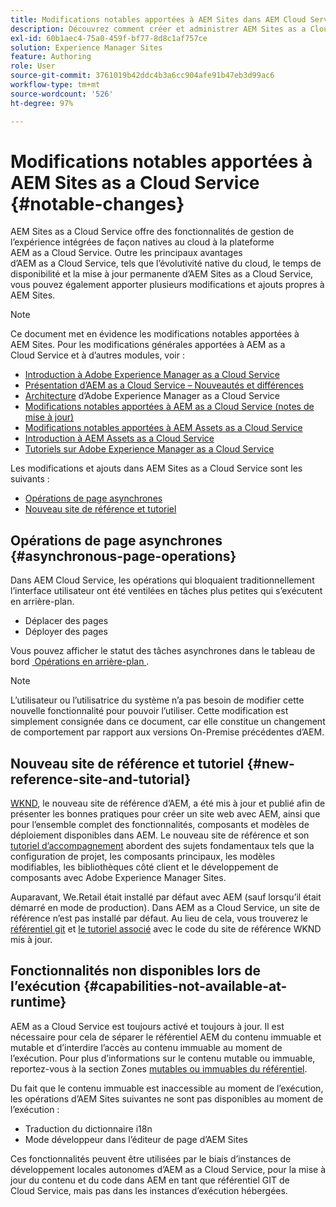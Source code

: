 ```yaml
---
title: Modifications notables apportées à AEM Sites dans AEM Cloud Service
description: Découvrez comment créer et administrer AEM Sites as a Cloud Service et découvrez les modifications essentielles apportées à AEM Sites dans AEM Cloud Service.
exl-id: 60b1aec4-75a0-459f-bf77-8d8c1af757ce
solution: Experience Manager Sites
feature: Authoring
role: User
source-git-commit: 3761019b42ddc4b3a6cc904afe91b47eb3d99ac6
workflow-type: tm+mt
source-wordcount: '526'
ht-degree: 97%

---
```



# Modifications notables apportées à AEM Sites as a Cloud Service {#notable-changes}

AEM Sites as a Cloud Service offre des fonctionnalités de gestion de l’expérience intégrées de façon natives au cloud à la plateforme AEM as a Cloud Service. Outre les principaux avantages d’AEM as a Cloud Service, tels que l’évolutivité native du cloud, le temps de disponibilité et la mise à jour permanente d’AEM Sites as a Cloud Service, vous pouvez également apporter plusieurs modifications et ajouts propres à AEM Sites.

>[!NOTE]
>Ce document met en évidence les modifications notables apportées à AEM Sites. Pour les modifications générales apportées à AEM as a Cloud Service et à d’autres modules, voir :
>
>* [Introduction à Adobe Experience Manager as a Cloud Service](/help/overview/introduction.md)
>* [Présentation d’AEM as a Cloud Service – Nouveautés et différences](/help/overview/what-is-new-and-different.md)
>* [Architecture](/help/overview/architecture.md) d’Adobe Experience Manager as a Cloud Service
>* [Modifications notables apportées à AEM as a Cloud Service (notes de mise à jour)](/help/release-notes/aem-cloud-changes.md)
>* [Modifications notables apportées à AEM Assets as a Cloud Service](/help/assets/assets-cloud-changes.md)
>* [Introduction à AEM Assets as a Cloud Service](/help/assets/overview.md)
>* [Tutoriels sur Adobe Experience Manager as a Cloud Service](https://experienceleague.adobe.com/docs/experience-manager-learn/cloud-service/overview.html?lang=fr)

Les modifications et ajouts dans AEM Sites as a Cloud Service sont les suivants :

* [Opérations de page asynchrones](#asynchronous-page-operations)
* [Nouveau site de référence et tutoriel](#new-reference-site-and-tutorial)

## Opérations de page asynchrones {#asynchronous-page-operations}

Dans AEM Cloud Service, les opérations qui bloquaient traditionnellement l’interface utilisateur ont été ventilées en tâches plus petites qui s’exécutent en arrière-plan.

* Déplacer des pages
* Déployer des pages

<!--
The initiator of such actions can check their status in a new UI at `/mnt/overlay/dam/gui/content/asyncjobs.html`.
-->

Vous pouvez afficher le statut des tâches asynchrones dans le tableau de bord [&#x200B; Opérations en arrière-plan &#x200B;](/help/operations/asynchronous-jobs.md).

>[!NOTE]
>
>L’utilisateur ou l’utilisatrice du système n’a pas besoin de modifier cette nouvelle fonctionnalité pour pouvoir l’utiliser. Cette modification est simplement consignée dans ce document, car elle constitue un changement de comportement par rapport aux versions On-Premise précédentes d’AEM.

## Nouveau site de référence et tutoriel {#new-reference-site-and-tutorial}

[WKND](https://wknd.site/), le nouveau site de référence d’AEM, a été mis à jour et publié afin de présenter les bonnes pratiques pour créer un site web avec AEM, ainsi que pour l’ensemble complet des fonctionnalités, composants et modèles de déploiement disponibles dans AEM. Le nouveau site de référence et son [tutoriel d’accompagnement](https://experienceleague.adobe.com/docs/experience-manager-learn/getting-started-wknd-tutorial-develop/overview.html?lang=fr) abordent des sujets fondamentaux tels que la configuration de projet, les composants principaux, les modèles modifiables, les bibliothèques côté client et le développement de composants avec Adobe Experience Manager Sites.

Auparavant, We.Retail était installé par défaut avec AEM (sauf lorsqu’il était démarré en mode de production). Dans AEM as a Cloud Service, un site de référence n’est pas installé par défaut. Au lieu de cela, vous trouverez le [référentiel git](https://github.com/adobe/aem-guides-wknd/) et [le tutoriel associé](https://experienceleague.adobe.com/docs/experience-manager-learn/getting-started-wknd-tutorial-develop/overview.html?lang=fr) avec le code du site de référence WKND mis à jour.

## Fonctionnalités non disponibles lors de l’exécution {#capabilities-not-available-at-runtime}

AEM as a Cloud Service est toujours activé et toujours à jour. Il est nécessaire pour cela de séparer le référentiel AEM du contenu immuable et mutable et d’interdire l’accès au contenu immuable au moment de l’exécution. Pour plus d’informations sur le contenu mutable ou immuable, reportez-vous à la section Zones [mutables ou immuables du référentiel](/help/implementing/developing/introduction/aem-project-content-package-structure.md#mutable-vs-immutable).

Du fait que le contenu immuable est inaccessible au moment de l’exécution, les opérations d’AEM Sites suivantes ne sont pas disponibles au moment de l’exécution :

* Traduction du dictionnaire i18n
* Mode développeur dans l’éditeur de page d’AEM Sites

Ces fonctionnalités peuvent être utilisées par le biais d’instances de développement locales autonomes d’AEM as a Cloud Service, pour la mise à jour du contenu et du code dans AEM en tant que référentiel GIT de Cloud Service, mais pas dans les instances d’exécution hébergées.
